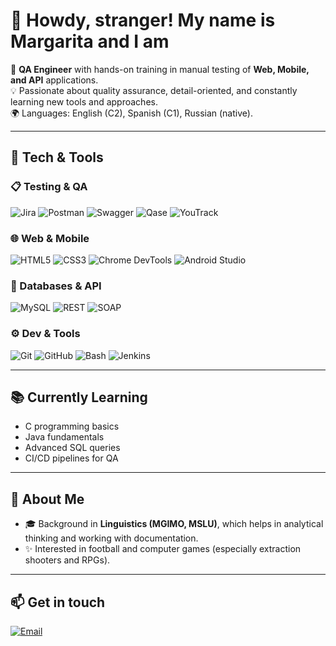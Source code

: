 # 👋 Howdy, stranger! My name is Margarita and I am

🎯 **QA Engineer** with hands-on training in manual testing of **Web, Mobile, and API** applications.  
💡 Passionate about quality assurance, detail-oriented, and constantly learning new tools and approaches.  
🌍 Languages: English (C2), Spanish (C1), Russian (native).

---

## 🔧 Tech & Tools

### 📋 Testing & QA
![Jira](https://img.shields.io/badge/-Jira-0052CC?logo=jira&logoColor=white)
![Postman](https://img.shields.io/badge/-Postman-FF6C37?logo=postman&logoColor=white)
![Swagger](https://img.shields.io/badge/-Swagger-85EA2D?logo=swagger&logoColor=black)
![Qase](https://img.shields.io/badge/-Qase-2D2D2D?logo=qase&logoColor=white)
![YouTrack](https://img.shields.io/badge/-YouTrack-2D2D2D?logo=youtrack&logoColor=white)

### 🌐 Web & Mobile
![HTML5](https://img.shields.io/badge/-HTML5-E34F26?logo=html5&logoColor=white)
![CSS3](https://img.shields.io/badge/-CSS3-1572B6?logo=css3&logoColor=white)
![Chrome DevTools](https://img.shields.io/badge/-DevTools-4285F4?logo=google-chrome&logoColor=white)
![Android Studio](https://img.shields.io/badge/-Android%20Studio-3DDC84?logo=androidstudio&logoColor=white)

### 🔌 Databases & API
![MySQL](https://img.shields.io/badge/-MySQL-4479A1?logo=mysql&logoColor=white)
![REST](https://img.shields.io/badge/-REST-005571?logo=rest&logoColor=white)
![SOAP](https://img.shields.io/badge/-SOAP-FF9800?logo=soap&logoColor=white)

### ⚙️ Dev & Tools
![Git](https://img.shields.io/badge/-Git-F05032?logo=git&logoColor=white)
![GitHub](https://img.shields.io/badge/-GitHub-181717?logo=github&logoColor=white)
![Bash](https://img.shields.io/badge/-Bash-4EAA25?logo=gnubash&logoColor=white)
![Jenkins](https://img.shields.io/badge/-Jenkins-D24939?logo=jenkins&logoColor=white)

---

## 📚 Currently Learning
- C programming basics  
- Java fundamentals  
- Advanced SQL queries  
- CI/CD pipelines for QA  

---

## 🌱 About Me
- 🎓 Background in **Linguistics (MGIMO, MSLU)**, which helps in analytical thinking and working with documentation.  
- ✨ Interested in football and computer games (especially extraction shooters and RPGs).  

---

## 📫 Get in touch
[![Email](https://img.shields.io/badge/-Email-D14836?logo=gmail&logoColor=white)](mailto:your.email@example.com)  

<!--
**magpeys/magpeys** is a ✨ _special_ ✨ repository because its `README.md` (this file) appears on your GitHub profile.

Here are some ideas to get you started:

- 🔭 I’m currently working on ...
- 🌱 I’m currently learning ...
- 👯 I’m looking to collaborate on ...
- 🤔 I’m looking for help with ...
- 💬 Ask me about ...
- 📫 How to reach me: ...
- 😄 Pronouns: ...
- ⚡ Fun fact: ...
-->
